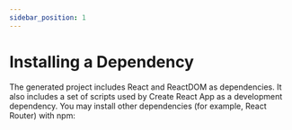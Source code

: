 ```yaml
---
sidebar_position: 1
---
```


# Installing a Dependency

The generated project includes React and ReactDOM as dependencies. It also includes a set of scripts used by Create React App as a development dependency. 
You may install other dependencies (for example, React Router) with npm:
